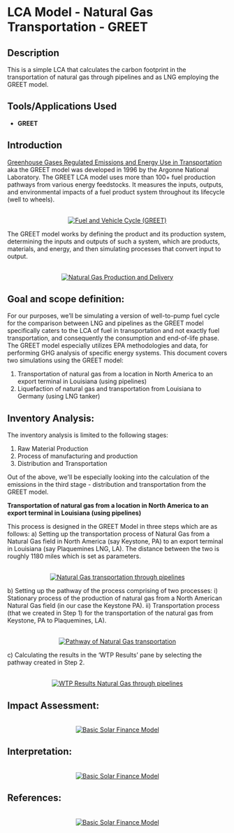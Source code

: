 # LCA Model - Natural Gas Transportation - GREET

<h2>Description</h2>
This is a simple LCA that calculates the carbon footprint in the transportation of natural gas through pipelines and as LNG employing the GREET model. 
<br />

<h2>Tools/Applications Used</h2>

- <b>GREET</b> 

<h2>Introduction</h2>

[Greenhouse Gases Regulated Emissions and Energy Use in Transportation](https://greet.anl.gov/files/2011ws-overview-lca) aka the GREET model was developed in 1996 by the Argonne National Laboratory. The GREET LCA model uses more than 100+ fuel production pathways from various energy feedstocks. It measures the inputs, outputs, and environmental impacts of a fuel product system throughout its lifecycle (well to wheels). 

<p align="center">
<br/>
<a href="https://imgur.com/wWc22r8"><img src="https://i.imgur.com/wWc22r8.jpg" alt="Fuel and Vehicle Cycle (GREET)" /></a> 
</p>

The GREET model works by defining the product and its production system, determining the inputs and outputs of such a system, which are products, materials, and energy, and then simulating processes that convert input to output.

<p align="center">
<br/>
<a href="https://imgur.com/zorhZ1A"><img src="https://i.imgur.com/zorhZ1A.png" alt="Natural Gas Production and Delivery" /></a> 
</p>

<h2>Goal and scope definition:</h2>

For our purposes, we’ll be simulating a version of well-to-pump fuel cycle for the comparison between LNG and pipelines as the GREET model specifically caters to the LCA of fuel in transportation and not exactly fuel transportation, and consequently the consumption and end-of-life phase. The GREET model especially utilizes EPA methodologies and data, for performing GHG analysis of specific energy systems. This document covers two simulations using the GREET model:
1. Transportation of natural gas from a location in North America to an export terminal in Louisiana (using pipelines)
2. Liquefaction of natural gas and transportation from Louisiana to Germany (using LNG tanker)

<h2>Inventory Analysis:</h2>

The inventory analysis is limited to the following stages:
1. Raw Material Production
2. Process of manufacturing and production
3. Distribution and Transportation

Out of the above, we'll be especially looking into the calculation of the emissions in the third stage - distribution and transportation from the GREET model.

<b>Transportation of natural gas from a location in North America to an export terminal in Louisiana (using pipelines)</b>

This process is designed in the GREET Model in three steps which are as follows:
a) Setting up the transportation process of Natural Gas from a Natural Gas field in North America (say Keystone, PA) to an export terminal in Louisiana (say Plaquemines LNG, LA). The distance between the two is roughly 1180 miles which is set as parameters.

<p align="center">
<br/>
<a href="https://imgur.com/zh5Q29j"><img src="https://i.imgur.com/zh5Q29j.png" alt="Natural Gas transportation through pipelines" /></a>
</p>

b) Setting up the pathway of the process comprising of two processes: 
i) Stationary process of the production of natural gas from a North American Natural Gas field (in our case the Keystone PA).
ii) Transportation process (that we created in Step 1) for the transportation of the natural gas from Keystone, PA to Plaquemines, LA).

<p align="center">
<br/>
<a href="https://imgur.com/zCFtW8E"><img src="https://i.imgur.com/zCFtW8E.png" alt="Pathway of Natural Gas transportation" /></a>
</p>

c) Calculating the results in the ‘WTP Results’ pane by selecting the pathway created in Step 2.

<p align="center">
<br/>
<a href="https://imgur.com/2N9h2lk"><img src="https://i.imgur.com/2N9h2lk.png" alt="WTP Results Natural Gas through pipelines" /></a>
</p>

<h2>Impact Assessment:</h2>

<p align="center">
<br/>
<a href="https://imgur.com/v9tGdzn"><img src="https://i.imgur.com/v9tGdzn.jpg" alt="Basic Solar Finance Model" /></a>
</p>

<h2>Interpretation:</h2>

<p align="center">
<br/>
<a href="https://imgur.com/v9tGdzn"><img src="https://i.imgur.com/v9tGdzn.jpg" alt="Basic Solar Finance Model" /></a>
</p>


<h2>References:</h2>

<p align="center">
<br/>
<a href="https://imgur.com/v9tGdzn"><img src="https://i.imgur.com/v9tGdzn.jpg" alt="Basic Solar Finance Model" /></a>
</p>

<!--
 ```diff
- text in red
+ text in green
! text in orange
# text in gray
@@ text in purple (and bold)@@
```
--!>
